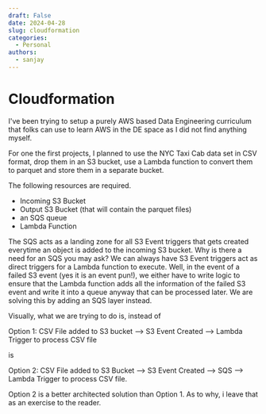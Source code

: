 ```yaml
---
draft: False
date: 2024-04-28
slug: cloudformation
categories:
  - Personal
authors:
  - sanjay
---
```



# Cloudformation 

I've been trying to setup a purely AWS based Data Engineering curriculum that folks can use to learn AWS in the DE space as I did not find anything myself.

For one the first projects, I planned to use the NYC Taxi Cab data set in CSV format, drop them in an S3 bucket, use a Lambda function to convert them to parquet and store them in a separate bucket.

The following resources are required.
 - Incoming S3 Bucket
 - Output S3 Bucket (that will contain the parquet files)
 - an SQS queue 
 - Lambda Function

 The SQS acts as a landing zone for all S3 Event triggers that gets created everytime an object is added to the incoming S3 bucket. Why is there a need for an SQS you may ask? We can always have S3 Event triggers act as direct triggers for a Lambda function to execute. Well, in the event of a failed S3 event (yes it is an event pun!), we either have to write logic to ensure that the Lambda function adds all the information of the failed S3 event and write it into a queue anyway that can be processed later. We are solving this by adding an SQS layer instead.

 Visually, what we are trying to do is, instead of

Option 1:  CSV File added to S3 bucket --> S3 Event Created --> Lambda Trigger to process CSV file

 is 

Option 2:  CSV File added to S3 Bucket --> S3 Event Created --> SQS --> Lambda Trigger to process CSV file.

Option 2 is a better architected solution than Option 1. As to why, i leave that as an exercise to the reader.